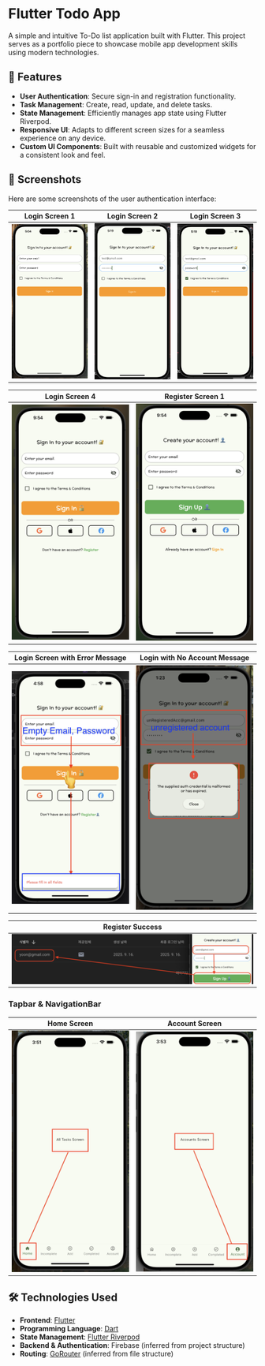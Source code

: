 # Flutter Todo App

A simple and intuitive To-Do list application built with Flutter. This project serves as a portfolio piece to showcase mobile app development skills using modern technologies.

## 🚀 Features

- **User Authentication**: Secure sign-in and registration functionality.
- **Task Management**: Create, read, update, and delete tasks.
- **State Management**: Efficiently manages app state using Flutter Riverpod.
- **Responsive UI**: Adapts to different screen sizes for a seamless experience on any device.
- **Custom UI Components**: Built with reusable and customized widgets for a consistent look and feel.

## 📸 Screenshots

Here are some screenshots of the user authentication interface:

| Login Screen 1 | Login Screen 2 | Login Screen 3 |
| :---: | :---: | :---: |
| <img src="screenShots/login_widget1.png" width="250"> | <img src="screenShots/login_widget2.png" width="250"> | <img src="screenShots/login_widget3.png" width="250"> |

| Login Screen 4 | Register Screen 1 |
| :---: | :---: |
| <img src="screenShots/login_widget4.png" width="250"> | <img src="screenShots/register_wiget1.png" width="250"> |

| Login Screen with Error Message | Login with No Account Message |
| :---: | :---: |
| <img src="screenShots/login_empty_error_message1.png" width="250"> | <img src="screenShots/login_no_account_message1.png" width="250"> |

| Register Success |
| :---: |
| <img src="screenShots/register_success1.png" width="500"> |

### Tapbar & NavigationBar

| Home Screen | Account Screen |
| :---: | :---: |
| <img src="screenShots/home_screen_wiget.png" width="250"> | <img src="screenShots/account_screen_wiget.png" width="250"> |


## 🛠️ Technologies Used

- **Frontend**: [Flutter](https://flutter.dev/)
- **Programming Language**: [Dart](https://dart.dev/)
- **State Management**: [Flutter Riverpod](https://riverpod.dev/)
- **Backend & Authentication**: Firebase (inferred from project structure)
- **Routing**: [GoRouter](https://pub.dev/packages/go_router) (inferred from file structure)